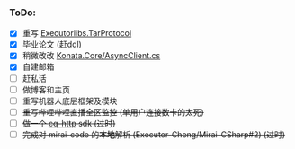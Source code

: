 ### ToDo:

- [x] 重写 [Executorlibs.TarProtocol](https://github.com/Executor-Cheng/Executorlibs/tree/master/src/Executorlibs.TarProtocol)
- [x] 毕业论文 (赶ddl)
- [x] 稍微改改 [Konata.Core/AsyncClient.cs](https://github.com/KonataDev/Konata.Core/blob/main/Konata.Core/Utils/Network/TcpClient/AsyncClient.cs)
- [x] 自建邮箱
- [ ] 赶私活
- [ ] 做博客和主页
- [ ] 重写机器人底层框架及模块
- [ ] ~~重写哔哩哔哩直播全区监控 (单用户连接数卡的太死)~~
- [ ] ~~做一个 [cq-http](https://github.com/Mrs4s/go-cqhttp) sdk (过时)~~
- [ ] ~~完成对 mirai-code 的**本地**解析 (Executor-Cheng/Mirai-CSharp#2) (过时)~~
